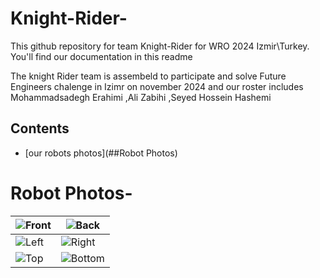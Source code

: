 # Knight-Rider-
This github  repository for team Knight-Rider for WRO 2024 Izmir\Turkey. You'll find our documentation in this readme

The knight Rider team is assembeld to participate and solve Future Engineers chalenge in Izimr on november 2024 and our roster includes Mohammadsadegh Erahimi ,Ali Zabihi ,Seyed Hossein Hashemi
## Contents
- [our robots photos](##Robot Photos)

# Robot Photos-

| ![Front](/media/IMG_20241015_152307.jpg) | ![Back](/media/IMG_20241015_152325.jpg)     |
| -------------------------- | ---------------------------- |
| ![Left](/media/IMG_20241015_152330.jpg)   | ![Right](/media/IMG_20241015_152320.jpg)   |
| ![Top](/media/IMG_20241015_152105.jpg)     | ![Bottom](/media/bottom.jpg) |
